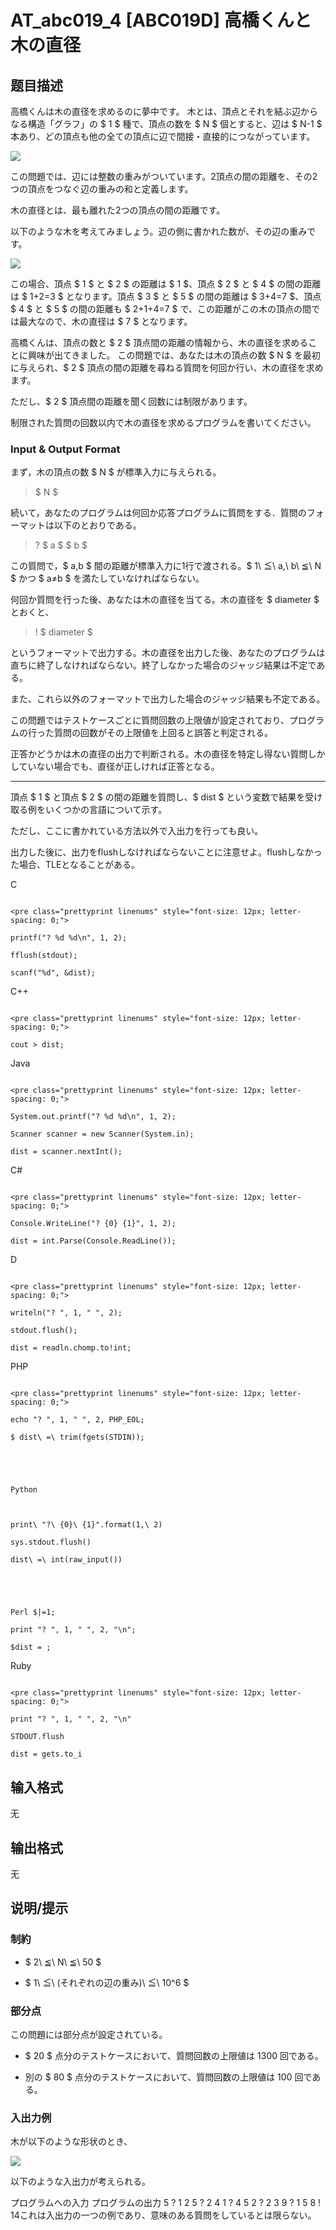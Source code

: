 # AT_abc019_4 [ABC019D] 高橋くんと木の直径

## 题目描述

[problemUrl]: https://atcoder.jp/contests/abc019/tasks/abc019_4

高橋くんは木の直径を求めるのに夢中です。 木とは、頂点とそれを結ぶ辺からなる構造「グラフ」の $ 1 $ 種で、頂点の数を $ N $ 個とすると、辺は $ N-1 $ 本あり、どの頂点も他の全ての頂点に辺で間接・直接的につながっています。

 ![](https://cdn.luogu.com.cn/upload/vjudge_pic/AT_abc019_4/cfb0270dd13592a982ed72200a9f86b2a95a3a4d.png)

この問題では、辺には整数の重みがついています。2頂点の間の距離を、その2つの頂点をつなぐ辺の重みの和と定義します。

木の直径とは、最も離れた2つの頂点の間の距離です。

以下のような木を考えてみましょう。辺の側に書かれた数が、その辺の重みです。

 ![](https://cdn.luogu.com.cn/upload/vjudge_pic/AT_abc019_4/a33a3d0111cd3e05457375697b0a6985f92b86a4.png)

この場合、頂点 $ 1 $ と $ 2 $ の距離は $ 1 $、頂点 $ 2 $ と $ 4 $ の間の距離は $ 1+2=3 $ となります。頂点 $ 3 $ と $ 5 $ の間の距離は $ 3+4=7 $、頂点 $ 4 $ と $ 5 $ の間の距離も $ 2+1+4=7 $ で、この距離がこの木の頂点の間では最大なので、木の直径は $ 7 $ となります。

高橋くんは、頂点の数と $ 2 $ 頂点間の距離の情報から、木の直径を求めることに興味が出てきました。 この問題では、あなたは木の頂点の数 $ N $ を最初に与えられ、$ 2 $ 頂点の間の距離を尋ねる質問を何回か行い、木の直径を求めます。

ただし、$ 2 $ 頂点間の距離を聞く回数には制限があります。

制限された質問の回数以内で木の直径を求めるプログラムを書いてください。

### Input &amp; Output Format

まず，木の頂点の数 $ N $ が標準入力に与えられる。

> $ N $

続いて，あなたのプログラムは何回か応答プログラムに質問をする．質問のフォーマットは以下のとおりである。

> ? $ a $ $ b $

この質問で，$ a,b $ 間の距離が標準入力に1行で渡される。$ 1\ ≦\ a,\ b\ ≦\ N $ かつ $ a≠b $ を満たしていなければならない。

何回か質問を行った後、あなたは木の直径を当てる。木の直径を $ diameter $ とおくと、

> ! $ diameter $

というフォーマットで出力する。木の直径を出力した後、あなたのプログラムは直ちに終了しなければならない。終了しなかった場合のジャッジ結果は不定である。

また、これら以外のフォーマットで出力した場合のジャッジ結果も不定である。

この問題ではテストケースごとに質問回数の上限値が設定されており、プログラムの行った質問の回数がその上限値を上回ると誤答と判定される。

正答かどうかは木の直径の出力で判断される。木の直径を特定し得ない質問しかしていない場合でも、直径が正しければ正答となる。

- - - - - -

頂点 $ 1 $ と頂点 $ 2 $ の間の距離を質問し、$ dist $ という変数で結果を受け取る例をいくつかの言語について示す。

ただし、ここに書かれている方法以外で入出力を行っても良い。

出力した後に、出力をflushしなければならないことに注意せよ。flushしなかった場合、TLEとなることがある。

C

```
<pre class="prettyprint linenums" style="font-size: 12px; letter-spacing: 0;">
printf("? %d %d\n", 1, 2);
fflush(stdout);
scanf("%d", &dist);
```

C++

```
<pre class="prettyprint linenums" style="font-size: 12px; letter-spacing: 0;">
cout > dist;
```

Java

```
<pre class="prettyprint linenums" style="font-size: 12px; letter-spacing: 0;">
System.out.printf("? %d %d\n", 1, 2);
Scanner scanner = new Scanner(System.in);
dist = scanner.nextInt();
```

C#

```
<pre class="prettyprint linenums" style="font-size: 12px; letter-spacing: 0;">
Console.WriteLine("? {0} {1}", 1, 2);
dist = int.Parse(Console.ReadLine());
```

D

```
<pre class="prettyprint linenums" style="font-size: 12px; letter-spacing: 0;">
writeln("? ", 1, " ", 2);
stdout.flush();
dist = readln.chomp.to!int;
```

PHP

```
<pre class="prettyprint linenums" style="font-size: 12px; letter-spacing: 0;">
echo "? ", 1, " ", 2, PHP_EOL;
$ dist\ =\ trim(fgets(STDIN));


Python

print\ "?\ {0}\ {1}".format(1,\ 2)
sys.stdout.flush()
dist\ =\ int(raw_input())


Perl $|=1;
print "? ", 1, " ", 2, "\n";
$dist = ;
```

Ruby

```
<pre class="prettyprint linenums" style="font-size: 12px; letter-spacing: 0;">
print "? ", 1, " ", 2, "\n"
STDOUT.flush
dist = gets.to_i
```

## 输入格式

无

## 输出格式

无

## 说明/提示

### 制約

- $ 2\ ≦\ N\ ≦\ 50 $
- $ 1\ ≦\ (それぞれの辺の重み)\ ≦\ 10^6 $

### 部分点

この問題には部分点が設定されている。

- $ 20 $ 点分のテストケースにおいて、質問回数の上限値は 1300 回である。
- 別の $ 80 $ 点分のテストケースにおいて、質問回数の上限値は 100 回である。

### 入出力例

木が以下のような形状のとき、

 ![](https://cdn.luogu.com.cn/upload/vjudge_pic/AT_abc019_4/cee5f2e74e5e3c979be3ad1dfb861be11590dd76.png)

以下のような入出力が考えられる。

 プログラムへの入力 プログラムの出力 5     ? 1 2 5     ? 2 4 1     ? 4 5 2     ? 2 3 9     ? 1 5 8     ! 14これは入出力の一つの例であり、意味のある質問をしているとは限らない。